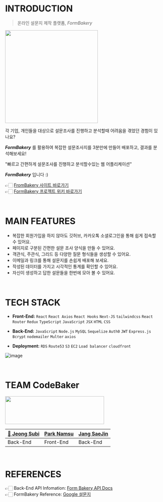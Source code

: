 # INTRODUCTION

> 온라인 설문지 제작 플랫폼, _FormBakery_

<img src="https://cdn.discordapp.com/attachments/919801014239002675/921365904011456543/KakaoTalk_Photo_2021-12-17-20-37-03.jpeg" width="300" height="300"></img>


각 기업, 개인들을 대상으로 설문조사를 진행하고 분석할때 어려움을 겪었던 경험이 있나요?

**_FormBakery_** 를 활용하여 복잡한 설문조사지를 3분만에 만들어 배포하고, 결과를 분석해보세요!

"빠르고 간편하게 설문조사를 진행하고 분석할수있는 웹 어플리케이션"

**_FormBakery_** 입니다 :)



👉🏻 [FromBakery 사이트 바로가기](https://form-bakery-qg8343iof-jangsebari.vercel.app/)  
👉🏻 [FormBakery 프로젝트 위키 바로가기](https://github.com/codestates/FormBakery/wiki)

<br>

# MAIN FEATURES

* 복잡한 회원가입을 하지 않아도 깃허브, 카카오톡 소셜로그인을 통해 쉽게 접속할 수 있어요.
* 페이지로 구분된 간편한 설문 조사 양식을 만들 수 있어요.
* 객관식, 주관식, 그리드 등 다양한 질문 형식들을 생성할 수 있어요.
* 이메일과 링크를 통해 설문지를 손쉽게 배포해 보세요.
* 작성된 데이터를 가지고 시각적인 통계를 확인할 수 있어요.
* 자신이 생성하고 답한 설문들을 한번에 모아 볼 수 있어요.

<br>

# TECH STACK

- **Front-End:**
`React` `React Axios` `React Hooks` `Next-JS` `tailwindcss` `React Router` `Redux` `TypeScript` `JavaScript` `JSX` `HTML` `CSS`

- **Back-End:**
`JavaScript` `Node.js` `MySQL` `Sequelize` `Auth0` `JWT` `Express.js` `Bcrypt` `nodemailer` `Multer` `axios`

- **Deployment:**
`RDS` `Route53` `S3` `EC2` `Load balancer` `cloudfront`


![image](https://cdn.discordapp.com/attachments/916188054576844830/923396918187544616/undefined.png)  

<br>

# TEAM CodeBaker
<img src="https://cdn.discordapp.com/attachments/866840488887713823/936297790055776336/KakaoTalk_Image_2022-01-28-01-28-11.jpeg" width="320" height="90"></img>


|[👑 Jeong Subi](https://github.com/JeongSubi)|[Park Namsu](https://github.com/PARKNAMSU)|[Jang SaeJin](https://github.com/JangSeBaRi)|
|-----|-----|-----|
|Back-End|Front-End|Back-End|
  
<br>

# REFERENCES
👉🏻 Back-End API Infomation: [Form Bakery API Docs](https://codebaker.gitbook.io/api-docs/b96lnOebJuI9fFbPcJmi/)  
👉🏻 FormBakery Reference: [Google 설문지](https://www.google.com/intl/ko_kr/forms/about/)
